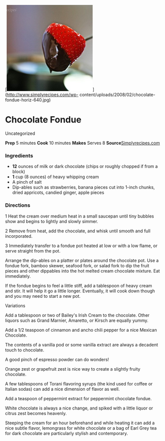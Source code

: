 ﻿

[![](./images/0876416a-78d6-4f45-b2f0-3691b3ae6e38.jpg)](http://www.simplyrecipes.com/wp-
content/uploads/2008/02/chocolate-fondue-horiz-640.jpg)

#  Chocolate Fondue

Uncategorized

 **Prep** 5 minutes **Cook** 10 minutes **Makes** Serves 8
**Source**[Simplyrecipes.com](http://www.simplyrecipes.com/recipes/chocolate_fondue/)

###  Ingredients

  * **12** ounces of milk or dark chocolate (chips or roughly chopped if from a block)
  *  **1** cup (8 ounces) of heavy whipping cream
  * A pinch of salt
  * Dip-ables such as strawberries, banana pieces cut into 1-inch chunks, dried appricots, candied ginger, apple pieces

###  Directions

1 Heat the cream over medium heat in a small saucepan until tiny bubbles show
and begins to lightly and slowly simmer.

2 Remove from heat, add the chocolate, and whisk until smooth and full
incorporated.

3 Immediately transfer to a fondue pot heated at low or with a low flame, or
serve straight from the pot.

Arrange the dip-ables on a platter or plates around the chocolate pot. Use a
fondue fork, bamboo skewer, seafood fork, or salad fork to dip the fruit
pieces and other dippables into the hot melted cream chocolate mixture. Eat
immediately.

If the fondue begins to feel a little stiff, add a tablespoon of heavy cream
and stir. It will help it go a little longer. Eventually, it will cook down
though and you may need to start a new pot.

Variations

Add a tablespoon or two of Bailey's Irish Cream to the chocolate. Other
liquors such as Grand Marnier, Amaretto, or Kirsch are equally yummy.

Add a 1/2 teaspoon of cinnamon and ancho chili pepper for a nice Mexican
Chocolate.

The contents of a vanilla pod or some vanilla extract are always a decadent
touch to chocolate.

A good pinch of espresso powder can do wonders!

Orange zest or grapefruit zest is nice way to create a slightly fruity
chocolate.

A few tablespoons of Torani flavoring syrups (the kind used for coffee or
Italian sodas) can add a nice dimension of flavor as well.

Add a teaspoon of peppermint extract for peppermint chocolate fondue.

White chocolate is always a nice change, and spiked with a little liquor or
citrus zest becomes heavenly.

Steeping the cream for an hour beforehand and while heating it can add a nice
subtle flavor, lemongrass for white chocolate or a bag of Earl Grey tea for
dark chocolate are particularly stylish and contemporary.

